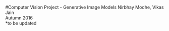 #Computer Vision Project - Generative Image Models
Nirbhay Modhe, Vikas Jain  
Autumn 2016  
*to be updated
